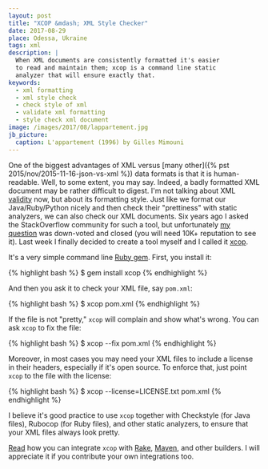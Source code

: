 ```yaml
---
layout: post
title: "XCOP &mdash; XML Style Checker"
date: 2017-08-29
place: Odessa, Ukraine
tags: xml
description: |
  When XML documents are consistently formatted it's easier
  to read and maintain them; xcop is a command line static
  analyzer that will ensure exactly that.
keywords:
  - xml formatting
  - xml style check
  - check style of xml
  - validate xml formatting
  - style check xml document
image: /images/2017/08/lappartement.jpg
jb_picture:
  caption: L'appartement (1996) by Gilles Mimouni
---
```


One of the biggest advantages of XML versus
[many other]({% pst 2015/nov/2015-11-16-json-vs-xml %}) data formats is that
it is human-readable. Well, to some extent, you may say. Indeed, a badly
formatted XML document may be rather difficult to digest. I'm not talking about
XML [validity](https://en.wikipedia.org/wiki/Well-formed_document)
now, but about its formatting style. Just like we format our
Java/Ruby/Python nicely and then check their "prettiness" with static analyzers,
we can also check our XML documents. Six years ago I asked the StackOverflow community
for such a tool, but unfortunately
[my question](https://stackoverflow.com/questions/6091873/)
was down-voted and closed
(you will need 10K+ reputation to see it).
Last week I finally decided to create a tool myself and I called it
[xcop](https://github.com/yegor256/xcop).

<!--more-->

It's a very simple command line
[Ruby gem](https://rubygems.org/gems/xcop).
First, you install it:

{% highlight bash %}
$ gem install xcop
{% endhighlight %}

And then you ask it to check your XML file, say `pom.xml`:

{% highlight bash %}
$ xcop pom.xml
{% endhighlight %}

If the file is not "pretty," `xcop` will complain and
show what's wrong. You can ask `xcop` to fix the file:

{% highlight bash %}
$ xcop --fix pom.xml
{% endhighlight %}

Moreover, in most cases you may need your XML files to include a license
in their headers, especially if it's open source. To enforce that, just
point `xcop` to the file with the license:

{% highlight bash %}
$ xcop --license=LICENSE.txt pom.xml
{% endhighlight %}

I believe it's good practice to use `xcop` together with
Checkstyle (for Java files), Rubocop (for Ruby files), and other static
analyzers, to ensure that your XML files always look pretty.

[Read](https://github.com/yegor256/xcop) how you can integrate `xcop` with
[Rake](https://github.com/ruby/rake),
[Maven](https://maven.apache.org/), and other builders.
I will appreciate it if you contribute your own integrations too.

